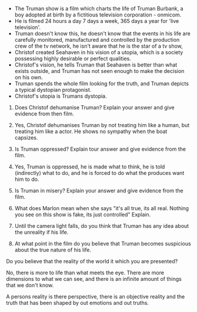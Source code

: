 -   The Truman show is a film which charts the life of Truman Burbank, a boy adopted at birth by a fictitious television corporation - onmicom.
-   He is filmed 24 hours a day 7 days a week, 365 days a year for 'live television'.
-   Truman doesn't know this, he doesn't know that the events in his life are carefully monitored, manufactured and controlled by the production crew of the tv network, he isn't aware that he is the star of a tv show,
-   Christof created Seahaven in his vision of a utopia, which is a society possessing highly desirable or perfect qualities.
-   Christof's vision, he tells Truman that Seahaven is better than what exists outside, and Truman has not seen enough to make the decision on his own.
-   Truman spends the whole film looking for the truth, and Truman depicts a typical dystopian protagonist.
-   Christof's utopia is Trumans dystopia.

1.  Does Christof dehumanise Truman? Explain your answer and give evidence from then film.

1.  Yes, Christof dehumanises Truman by not treating him like a human, but treating him like a actor. He shows no sympathy when the boat capsizes.

3.  Is Truman oppressed? Explain tour answer and give evidence from the film.

1.  Yes, Truman is oppressed, he is made what to think, he is told (indirectly) what to do, and he is forced to do what the produces want him to do.

5.  Is Truman in misery? Explain your answer and give evidence from the film.

1.  What does Marlon mean when she says "it's all true, its all real. Nothing you see on this show is fake, its just controlled" Explain.
2.  Until the camera light falls, do you think that Truman has any idea about the unreality if his life.
3.  At what point in the film do you believe that Truman becomes suspicious about the true nature of his life.

Do you believe that the reality of the world it which you are presented?

No, there is more to life than what meets the eye. There are more dimensions to what we can see, and there is an infinite amount of things that we don't know.

A persons reality is there perspective, there is an objective reality and the truth that has been shaped by out emotions and out truths.